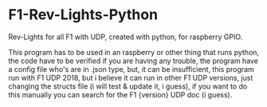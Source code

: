 # F1-Rev-Lights-Python
Rev-Lights for all F1 with UDP, created with python, for raspberry GPIO.

This program has to be used in an raspberry or other thing that runs python, the code have to be verified if you are having any trouble,
the program have a config file who's are in .json type, but, it can be insufficient, this program run with F1 UDP 2018, but i believe it 
can run in other F1 UDP versions, just changing the structs file (i will test & update it, i guess), if you want to do this manually you can
search for the F1 {version} UDP doc (i guess).
